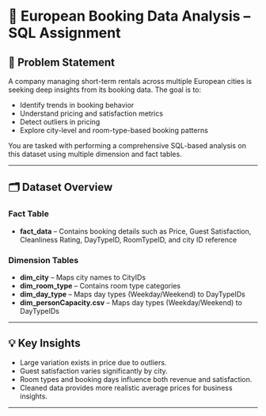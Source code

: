 # 🧠 European Booking Data Analysis – SQL Assignment

## 📌 Problem Statement

A company managing short-term rentals across multiple European cities is seeking deep insights from its booking data. The goal is to:

- Identify trends in booking behavior
- Understand pricing and satisfaction metrics
- Detect outliers in pricing
- Explore city-level and room-type-based booking patterns

You are tasked with performing a comprehensive SQL-based analysis on this dataset using multiple dimension and fact tables.

---

## 🗂️ Dataset Overview

### Fact Table

- **fact\_data** – Contains booking details such as Price, Guest Satisfaction, Cleanliness Rating, DayTypeID, RoomTypeID, and city ID reference

### Dimension Tables

- **dim\_city** – Maps city names to CityIDs
- **dim\_room\_type** – Contains room type categories
- **dim\_day\_type** – Maps day types (Weekday/Weekend) to DayTypeIDs
- **dim\_personCapacity.csv** – Maps day types (Weekday/Weekend) to DayTypeIDs

---


## 💡 Key Insights

- Large variation exists in price due to outliers.
- Guest satisfaction varies significantly by city.
- Room types and booking days influence both revenue and satisfaction.
- Cleaned data provides more realistic average prices for business insights.

---

